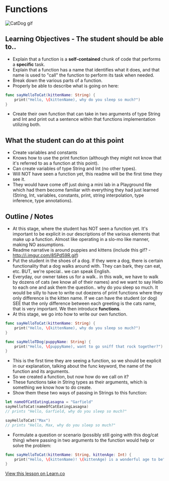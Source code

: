# Functions

![CatDog gif](http://i.imgur.com/85Pd59R.gif)


## Learning Objectives - The student should be able to..

* Explain that a function is a **self-contained** chunk of code that performs a **specific** task.
* Explain that a function has a name that identifies what it does, and that name is used to "call" the function to perform its task when needed.
* Break down the various parts of a function.
* Properly be able to describe what is going on here:

```swift
func sayHelloToCat(kittenName: String) {
    print("Hello, \(kittenName), why do you sleep so much?")
}
```
* Create their own function that can take in two arguments of type String and Int and print out a sentence within that functions implementation utilizing both.





## What the student can do at this point 

* Create variables and constants
* Knows how to use the print function (although they might not know that it's referred to as a function at this point).
* Can create variables of type String and Int (no other types).
* Will NOT have seen a function yet, this readme will be the first time they see it.
* They would have come off just doing a mini lab in a Playground file which had them  become familiar with everything they had just learned (String, Int, variables, constants, print, string interpolation, type inference, type annotations).



## Outline / Notes

*  At this stage, where the student has NOT seen a function yet. It's important to be explicit in our descriptions of the various elements that make up a function. Almost like operating in a slo-mo like manner, making NO assumptions.
* Readme narrative is around puppies and kittens (include this gif? - http://i.imgur.com/85Pd59R.gif)
* Put the student in the shoes of a dog. If they were a dog, there is certain functionality that a dog walks around with. They can bark, they can eat, etc. BUT, we're special.. we can speak English. 
* Everyday, our owner takes us for a walk.. in this walk, we have to walk by dozens of cats (we know all of their names) and we want to say Hello to each one and ask them the question.. why do you sleep so much. It would be silly to have to write out doezens of print functions where they only difference is the kitten name. If we can have the student  (or dog) SEE that the only difference between each greeting is the cats name, that is very important. We then introduce **functions**.
* At this stage, we go into how to write our own function.

```swift
func sayHelloToCat(kittenName: String) {
    print("Hello, \(kittenName), why do you sleep so much?")
}

func sayHelloTDog(puppyName: String) {
    print("Hello, \(puppyName), want to go sniff that rock together?")
}

```

* This is the first time they are seeing a function, so we should be explicit in our explanation, talking about the func keyword, the name of the function and its arguments.
* So we created a function, but now how do we call on it?
* These functions take in String types as their arguments, which is something we know how to do create.
* Show them these two ways of passing in Strings to this function:

```swift
let nameOfCatEatingLasagna = "Garfield"
sayHelloToCat(nameOfCatEatingLasagna)
// prints "Hello, Garfield, why do you sleep so much?"

sayHelloToCat("Max")
// prints "Hello, Max, why do you sleep so much?"
```

* Formulate a question or scenario (possibly still going with this dog/cat thing) where passing in two arguments to the function would help or solve the problem:

```swift
func sayHelloToCat(kittenName: String, kittenAge: Int) {
    print("Hello, \(kittenName)! \(kittenAge) is a wonderful age to be")
}
```

<a href='https://learn.co/lessons/FunctionStuff' data-visibility='hidden'>View this lesson on Learn.co</a>
